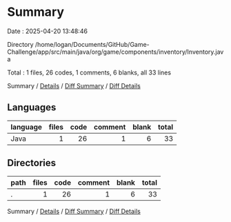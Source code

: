 # Summary

Date : 2025-04-20 13:48:46

Directory /home/logan/Documents/GitHub/Game-Challenge/app/src/main/java/org/game/components/inventory/Inventory.java

Total : 1 files,  26 codes, 1 comments, 6 blanks, all 33 lines

Summary / [Details](details.md) / [Diff Summary](diff.md) / [Diff Details](diff-details.md)

## Languages
| language | files | code | comment | blank | total |
| :--- | ---: | ---: | ---: | ---: | ---: |
| Java | 1 | 26 | 1 | 6 | 33 |

## Directories
| path | files | code | comment | blank | total |
| :--- | ---: | ---: | ---: | ---: | ---: |
| . | 1 | 26 | 1 | 6 | 33 |

Summary / [Details](details.md) / [Diff Summary](diff.md) / [Diff Details](diff-details.md)